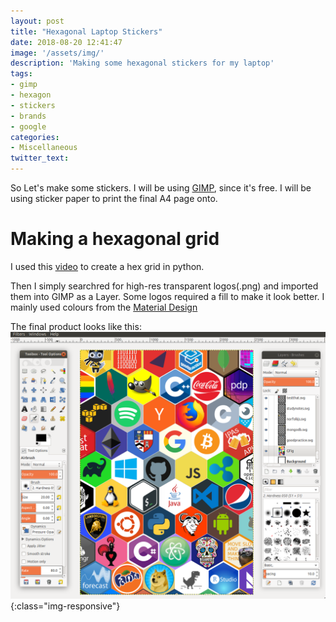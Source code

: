 ```yaml
---
layout: post
title: "Hexagonal Laptop Stickers"
date: 2018-08-20 12:41:47
image: '/assets/img/'
description: 'Making some hexagonal stickers for my laptop'
tags:
- gimp
- hexagon
- stickers
- brands
- google
categories:
- Miscellaneous
twitter_text:
---
```


So Let's make some stickers. I will be using [GIMP](https://www.gimp.org/), since it's free. I will be using sticker paper to print the final A4 page onto.

# Making a hexagonal grid

I used this [video](https://www.youtube.com/watch?v=dHYTjFNSb9w) to create a hex grid in python.

Then I simply searchred for high-res transparent logos(.png) and imported them into GIMP as a Layer. Some logos required a fill to make it look better. I mainly used colours from the [Material Design](https://material.io/design/color/the-color-system.html)

The final product looks like this:
![Output](/assets/img/Stickers/stickers.png){:class="img-responsive"}
















